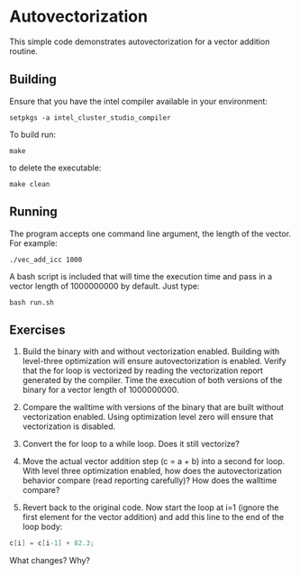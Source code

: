 # Autovectorization

This simple code demonstrates autovectorization for a vector addition routine.

## Building

Ensure that you have the intel compiler available in your environment:

	setpkgs -a intel_cluster_studio_compiler 

To build run:

	make

to delete the executable:

	make clean

## Running

The program accepts one command line argument, the length of the vector. For 
example:

	./vec_add_icc 1000

A bash script is included that will time the execution time and pass in a vector
length of 1000000000 by default. Just type:

	bash run.sh

## Exercises

1. Build the binary with and without vectorization enabled. Building with level-three
optimization will ensure autovectorization is enabled. Verify that the for loop is vectorized by reading the vectorization report generated by the compiler. Time the execution of both versions of 
the binary for a vector length of 1000000000. 

2. Compare the walltime with versions of the binary that are built without vectorization enabled. Using 
optimization level zero will ensure that vectorization is disabled.

3. Convert the for loop to a while loop. Does it still vectorize?

4. Move the actual vector addition step (c = a + b) into a second for loop. With level three optimization
enabled, how does the autovectorization behavior compare (read reporting carefully)? How does the walltime compare?

5. Revert back to the original code. Now start the loop at i=1 (ignore the first element for the vector addition) 
and add this line to the end of the loop body:

```C
c[i] = c[i-1] + 82.3;
``` 

What changes? Why?
